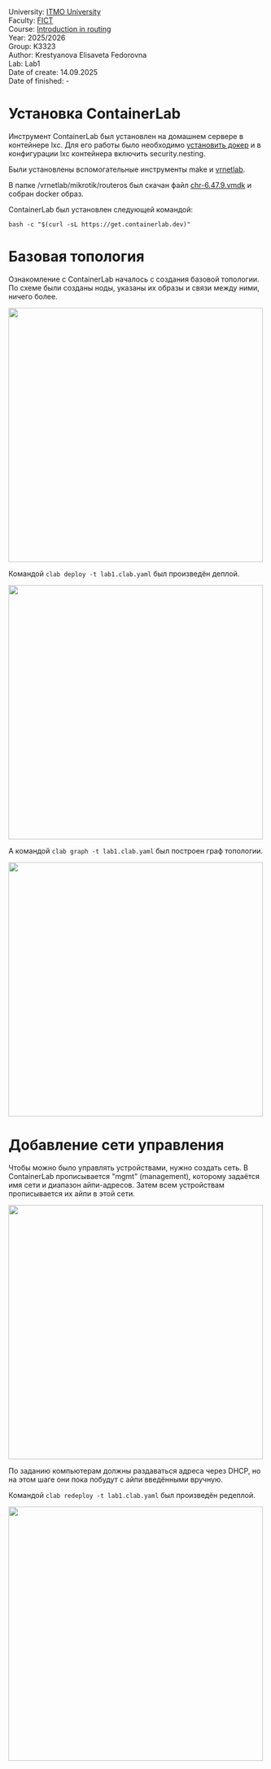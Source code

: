 University: [ITMO University](https://itmo.ru/ru/)<br />
Faculty: [FICT](https://fict.itmo.ru)<br />
Course: [Introduction in routing](https://github.com/itmo-ict-faculty/introduction-in-routing)<br />
Year: 2025/2026<br />
Group: K3323<br />
Author: Krestyanova Elisaveta Fedorovna<br />
Lab: Lab1<br />
Date of create: 14.09.2025<br />
Date of finished: -<br />

# Установка ContainerLab

Инструмент ContainerLab был установлен на домашнем сервере в контейнере lxc. Для его работы было необходимо [установить докер](https://docs.docker.com/engine/install/ubuntu/) и в конфигурации lxc контейнера включить security.nesting.

Были установлены вспомогательные инструменты make и [vrnetlab](https://github.com/srl-labs/vrnetlab#). 

В папке /vrnetlab/mikrotik/routeros был скачан файл [chr-6.47.9.vmdk](https://download.mikrotik.com/routeros/6.47.9/chr-6.47.9.vmdk) и собран docker образ.

ContainerLab был установлен следующей командой:

```bash -c "$(curl -sL https://get.containerlab.dev)"```

# Базовая топология

Ознакомление с ContainerLab началось с создания базовой топологии. По схеме были созданы ноды, указаны их образы и связи между ними, ничего более.

<img src="images/yaml-1.png" width=500px>

Командой `clab deploy -t lab1.clab.yaml` был произведён деплой.

<img src="images/topology-1.png" width=500px>

А командой `clab graph -t lab1.clab.yaml` был построен граф топологии.

<img src="images/graph-1.png" width=500px>

# Добавление сети управления

Чтобы можно было управлять устройствами, нужно создать сеть. В ContainerLab прописывается "mgmt" (management), которому задаётся имя сети и диапазон айпи-адресов. Затем всем устройствам прописывается их айпи в этой сети.

<img src="images/yaml-2.png" width=500px>

По заданию компьютерам должны раздаваться адреса через DHCP, но на этом шаге они пока побудут с айпи введёнными вручную.

Командой `clab redeploy -t lab1.clab.yaml` был произведён редеплой.

<img src="images/topology-2.png" width=500px>

